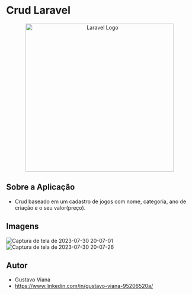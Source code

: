 # Crud Laravel
<p align="center"><a href="https://laravel.com" target="_blank"><img src="https://raw.githubusercontent.com/laravel/art/master/logo-lockup/5%20SVG/2%20CMYK/1%20Full%20Color/laravel-logolockup-cmyk-red.svg" width="400" alt="Laravel Logo"></a></p>

## Sobre a Aplicação
- Crud baseado em um cadastro de jogos com nome, categoria, ano de criação e o seu valor(preço).

## Imagens
![Captura de tela de 2023-07-30 20-07-01](https://github.com/Gustavo12386/CRUD-LARAVEL/assets/81700849/1db97bbf-4047-4dbd-86a2-633b4385d889)
![Captura de tela de 2023-07-30 20-07-26](https://github.com/Gustavo12386/CRUD-LARAVEL/assets/81700849/7287d7c8-026f-4c81-8fba-a84baadded42)

## Autor 
- Gustavo Viana 
- https://www.linkedin.com/in/gustavo-viana-95206520a/
